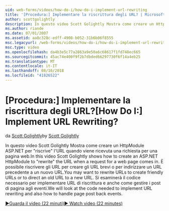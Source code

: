```yaml
---
uid: web-forms/videos/how-do-i/how-do-i-implement-url-rewriting
title: '[Procedura:] Implementare la riscrittura degli URL? | Microsoft Docs'
author: scottgolightly
description: In questo video Scott Golightly Mostra come creare un HttpModule ASP.NET per 'riscrivere' URL quando viene ricevuta una richiesta per una pagina web. È possibile riscrivere...
ms.author: riande
ms.date: 07/01/2007
ms.assetid: aa0c328c-edff-4908-b052-31b6b06f8555
msc.legacyurl: /web-forms/videos/how-do-i/how-do-i-implement-url-rewriting
msc.type: video
ms.openlocfilehash: da4b3e5c77a2863a9e50a6c68617f1fd748ec665
ms.sourcegitcommit: 45ac74e400f9f2b7dbded66297730f6f14a4eb25
ms.translationtype: MT
ms.contentlocale: it-IT
ms.lasthandoff: 08/16/2018
ms.locfileid: "41826522"
---
```

<a name="how-do-i-implement-url-rewriting"></a><span data-ttu-id="ca540-105">[Procedura:] Implementare la riscrittura degli URL?</span><span class="sxs-lookup"><span data-stu-id="ca540-105">[How Do I:] Implement URL Rewriting?</span></span>
====================
<span data-ttu-id="ca540-106">da [Scott Golightly](https://github.com/scottgolightly)</span><span class="sxs-lookup"><span data-stu-id="ca540-106">by [Scott Golightly](https://github.com/scottgolightly)</span></span>

<span data-ttu-id="ca540-107">In questo video Scott Golightly Mostra come creare un HttpModule ASP.NET per "riscrive" l'URL quando viene ricevuta una richiesta per una pagina web.</span><span class="sxs-lookup"><span data-stu-id="ca540-107">In this video Scott Golightly shows how to create an ASP.NET HttpModule to "rewrite" the URL when a request for a web page comes in.</span></span> <span data-ttu-id="ca540-108">È possibile riscrivere gli URL per creare gli URL brevi o per indirizzare un URL precedente a un nuovo URL.</span><span class="sxs-lookup"><span data-stu-id="ca540-108">You may want to rewrite URLs to create friendly URLs or to direct an old URL to a new URL.</span></span> <span data-ttu-id="ca540-109">Si esaminerà il codice necessario per implementare URL di riscrittura e anche come gestire i post di pagina agli eventi.</span><span class="sxs-lookup"><span data-stu-id="ca540-109">We will look at the code needed to implement URL rewriting and also how to handle page post back events.</span></span>

[<span data-ttu-id="ca540-110">&#9654;Guarda il video (22 minuti)</span><span class="sxs-lookup"><span data-stu-id="ca540-110">&#9654; Watch video (22 minutes)</span></span>](https://channel9.msdn.com/Blogs/ASP-NET-Site-Videos/how-do-i-implement-url-rewriting)

